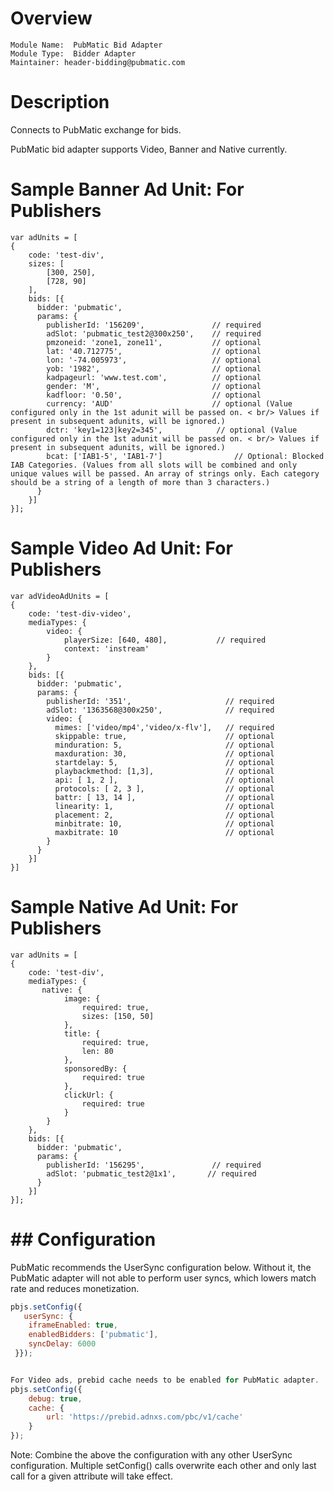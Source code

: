 # Overview

```
Module Name:  PubMatic Bid Adapter
Module Type:  Bidder Adapter
Maintainer: header-bidding@pubmatic.com
```

# Description

Connects to PubMatic exchange for bids.

PubMatic bid adapter supports Video, Banner and Native currently.

# Sample Banner Ad Unit: For Publishers
```
var adUnits = [
{
    code: 'test-div',    
    sizes: [
        [300, 250],
        [728, 90]
    ],     
    bids: [{
      bidder: 'pubmatic',
      params: {
        publisherId: '156209',               // required
        adSlot: 'pubmatic_test2@300x250',    // required
        pmzoneid: 'zone1, zone11',           // optional
        lat: '40.712775',                    // optional
        lon: '-74.005973',                   // optional
        yob: '1982',                         // optional
        kadpageurl: 'www.test.com',          // optional							
        gender: 'M',                         // optional
        kadfloor: '0.50',                    // optional
        currency: 'AUD'                      // optional (Value configured only in the 1st adunit will be passed on. < br/> Values if present in subsequent adunits, will be ignored.)
        dctr: 'key1=123|key2=345',            // optional (Value configured only in the 1st adunit will be passed on. < br/> Values if present in subsequent adunits, will be ignored.)
        bcat: ['IAB1-5', 'IAB1-7']                // Optional: Blocked IAB Categories. (Values from all slots will be combined and only unique values will be passed. An array of strings only. Each category should be a string of a length of more than 3 characters.)
      }
    }]
}];
```

# Sample Video Ad Unit: For Publishers
```
var adVideoAdUnits = [
{
    code: 'test-div-video',
    mediaTypes: {
        video: {
            playerSize: [640, 480],           // required
            context: 'instream'
        }
    },
    bids: [{
      bidder: 'pubmatic',
      params: {
        publisherId: '351',                     // required
        adSlot: '1363568@300x250',              // required
        video: {
          mimes: ['video/mp4','video/x-flv'],   // required
          skippable: true,                      // optional
          minduration: 5,                       // optional
          maxduration: 30,                      // optional
          startdelay: 5,                        // optional
          playbackmethod: [1,3],                // optional
          api: [ 1, 2 ],                        // optional
          protocols: [ 2, 3 ],                  // optional
          battr: [ 13, 14 ],                    // optional
          linearity: 1,                         // optional
          placement: 2,                         // optional
          minbitrate: 10,                       // optional
          maxbitrate: 10                        // optional
        }
      }
    }]
}]
```

# Sample Native Ad Unit: For Publishers
```
var adUnits = [
{
    code: 'test-div',    
    mediaTypes: {
       native: {
            image: {
                required: true,
                sizes: [150, 50]
            },
            title: {
                required: true,
                len: 80
            },
            sponsoredBy: {
                required: true
            },
            clickUrl: {
                required: true
            }
        }
    },
    bids: [{
      bidder: 'pubmatic',
      params: {
        publisherId: '156295',               // required
        adSlot: 'pubmatic_test2@1x1',       // required
      }
    }]
}];
```

# ## Configuration

PubMatic recommends the UserSync configuration below.  Without it, the PubMatic adapter will not able to perform user syncs, which lowers match rate and reduces monetization.

```javascript
pbjs.setConfig({
   userSync: {
    iframeEnabled: true,
    enabledBidders: ['pubmatic'],
    syncDelay: 6000
 }});


For Video ads, prebid cache needs to be enabled for PubMatic adapter.
pbjs.setConfig({
    debug: true,
    cache: {
        url: 'https://prebid.adnxs.com/pbc/v1/cache'
    }
});

```
Note: Combine the above the configuration with any other UserSync configuration.  Multiple setConfig() calls overwrite each other and only last call for a given attribute will take effect.
